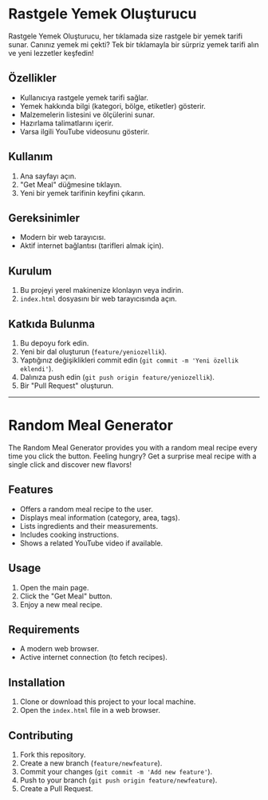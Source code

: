 # Rastgele Yemek Oluşturucu

Rastgele Yemek Oluşturucu, her tıklamada size rastgele bir yemek tarifi sunar. Canınız yemek mi çekti? Tek bir tıklamayla bir sürpriz yemek tarifi alın ve yeni lezzetler keşfedin!

## Özellikler
- Kullanıcıya rastgele yemek tarifi sağlar.
- Yemek hakkında bilgi (kategori, bölge, etiketler) gösterir.
- Malzemelerin listesini ve ölçülerini sunar.
- Hazırlama talimatlarını içerir.
- Varsa ilgili YouTube videosunu gösterir.

## Kullanım
1. Ana sayfayı açın.
2. "Get Meal" düğmesine tıklayın.
3. Yeni bir yemek tarifinin keyfini çıkarın.

## Gereksinimler
- Modern bir web tarayıcısı.
- Aktif internet bağlantısı (tarifleri almak için).

## Kurulum
1. Bu projeyi yerel makinenize klonlayın veya indirin.
2. `index.html` dosyasını bir web tarayıcısında açın.

## Katkıda Bulunma
1. Bu depoyu fork edin.
2. Yeni bir dal oluşturun (`feature/yeniozellik`).
3. Yaptığınız değişiklikleri commit edin (`git commit -m 'Yeni özellik eklendi'`).
4. Dalınıza push edin (`git push origin feature/yeniozellik`).
5. Bir "Pull Request" oluşturun.

---

# Random Meal Generator

The Random Meal Generator provides you with a random meal recipe every time you click the button. Feeling hungry? Get a surprise meal recipe with a single click and discover new flavors!

## Features
- Offers a random meal recipe to the user.
- Displays meal information (category, area, tags).
- Lists ingredients and their measurements.
- Includes cooking instructions.
- Shows a related YouTube video if available.

## Usage
1. Open the main page.
2. Click the "Get Meal" button.
3. Enjoy a new meal recipe.

## Requirements
- A modern web browser.
- Active internet connection (to fetch recipes).

## Installation
1. Clone or download this project to your local machine.
2. Open the `index.html` file in a web browser.

## Contributing
1. Fork this repository.
2. Create a new branch (`feature/newfeature`).
3. Commit your changes (`git commit -m 'Add new feature'`).
4. Push to your branch (`git push origin feature/newfeature`).
5. Create a Pull Request.
